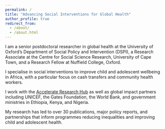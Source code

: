 ```yaml
---
permalink: /
title: "Advancing Social Interventions for Global Health"
author_profile: true
redirect_from: 
  - /about/
  - /about.html
---
```


I am a senior postdoctoral researcher in global health at the University of Oxford’s Department of Social Policy and Intervention (DSPI), a Research Associate at the Centre for Social Science Research, University of Cape Town, and a Research Fellow at Nuffield College, Oxford. 

I specialise in social interventions to improve child and adolescent wellbeing in Africa, with a particular focus on cash transfers and community health workers.

I work with the [Accelerate Research Hub](https://www.acceleratehub.org/) as well as global impact partners including UNICEF, the Gates Foundation, the World Bank, and government ministries in Ethiopia, Kenya, and Nigeria.

My research has led to over 30 publications, major policy reports, and partnerships that inform programmes reducing inequalities and improving child and adolescent health.
